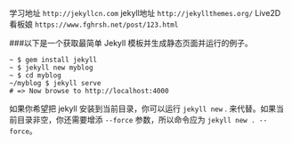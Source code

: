 



学习地址 `http://jekyllcn.com`
jekyll地址 `http://jekyllthemes.org/`
Live2D 看板娘 `https://www.fghrsh.net/post/123.html`


###以下是一个获取最简单 Jekyll 模板并生成静态页面并运行的例子。

```
~ $ gem install jekyll
~ $ jekyll new myblog
~ $ cd myblog
~/myblog $ jekyll serve
# => Now browse to http://localhost:4000
```

如果你希望把 jekyll 安装到当前目录，你可以运行 `jekyll new` . 来代替。如果当前目录非空，你还需要增添 `--force` 参数，所以命令应为 `jekyll new . --force`。
